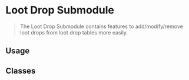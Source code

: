 ﻿# Loot Drop Submodule

> The Loot Drop Submodule contains features to add/modify/remove loot drops from loot drop tables more easily.

## Usage

## Classes

<!--- tabs:start --->

<!--- tab:Classes --->

<!--- tabs:end --->